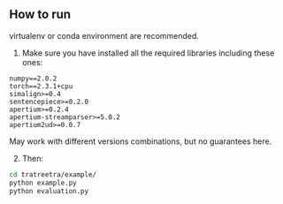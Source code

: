 ## How to run

virtualenv or conda environment are recommended.

1. Make sure you have installed all the required libraries including these ones: 

```
numpy==2.0.2
torch==2.3.1+cpu
simalign>=0.4
sentencepiece>=0.2.0
apertium>=0.2.4
apertium-streamparser>=5.0.2
apertium2ud>=0.0.7
```

May work with different versions combinations, but no guarantees here.

2. Then:

```bash
cd tratreetra/example/
python example.py
python evaluation.py
```
